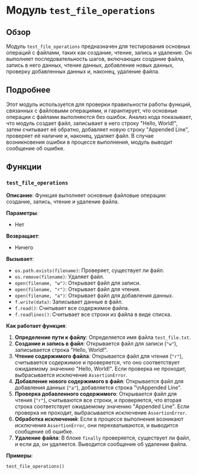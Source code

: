 # Модуль `test_file_operations`

## Обзор

Модуль `test_file_operations` предназначен для тестирования основных операций с файлами, таких как создание, чтение, запись и удаление. Он выполняет последовательность шагов, включающих создание файла, запись в него данных, чтение данных, добавление новых данных, проверку добавленных данных и, наконец, удаление файла.

## Подробнее

Этот модуль используется для проверки правильности работы функций, связанных с файловыми операциями, и гарантирует, что основные операции с файлами выполняются без ошибок. Анализ кода показывает, что модуль создает файл, записывает в него строку "Hello, World!", затем считывает её обратно, добавляет новую строку "Appended Line", проверяет её наличие и, наконец, удаляет файл. В случае возникновения ошибки в процессе выполнения, модуль выводит сообщение об ошибке.

## Функции

### `test_file_operations`

**Описание**: Функция выполняет основные файловые операции: создание, запись, чтение и удаление файла.

**Параметры**:

- Нет

**Возвращает**:

- Ничего

**Вызывает**:

- `os.path.exists(filename)`: Проверяет, существует ли файл.
- `os.remove(filename)`: Удаляет файл.
- `open(filename, "w")`: Открывает файл для записи.
- `open(filename, "r")`: Открывает файл для чтения.
- `open(filename, "a")`: Открывает файл для добавления данных.
- `f.write(data)`: Записывает данные в файл.
- `f.read()`: Считывает все содержимое файла.
- `f.readlines()`: Считывает все строки из файла в виде списка.

**Как работает функция**:

1. **Определение пути к файлу**: Определяется имя файла `test_file.txt`.
2. **Создание и запись в файл**: Открывается файл для записи (`"w"`), записывается строка "Hello, World!".
3. **Чтение содержимого файла**: Открывается файл для чтения (`"r"`), считывается содержимое и проверяется, что оно соответствует ожидаемому значению "Hello, World!". Если проверка не проходит, выбрасывается исключение `AssertionError`.
4. **Добавление нового содержимого в файл**: Открывается файл для добавления данных (`"a"`), добавляется строка "\nAppended Line".
5. **Проверка добавленного содержимого**: Открывается файл для чтения (`"r"`), считываются все строки, и проверяется, что вторая строка соответствует ожидаемому значению "Appended Line". Если проверка не проходит, выбрасывается исключение `AssertionError`.
6. **Обработка исключений**: Если в процессе выполнения возникают исключения `AssertionError`, они перехватываются, и выводится сообщение об ошибке.
7. **Удаление файла**: В блоке `finally` проверяется, существует ли файл, и если да, он удаляется. Выводится сообщение об удалении файла.

**Примеры**:

```python
test_file_operations()
```